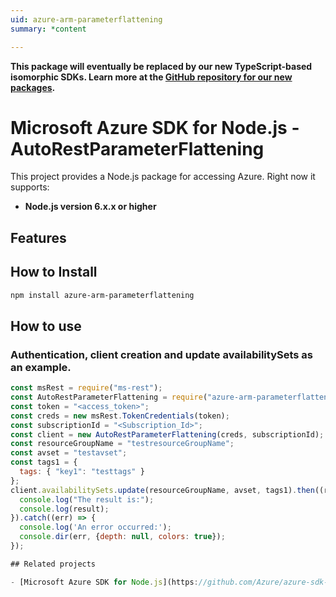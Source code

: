 ```yaml
---
uid: azure-arm-parameterflattening
summary: *content

---
```

**This package will eventually be replaced by our new TypeScript-based isomorphic SDKs. Learn more at the [GitHub repository for our new packages](https://github.com/Azure/azure-sdk-for-js).**
# Microsoft Azure SDK for Node.js - AutoRestParameterFlattening
This project provides a Node.js package for accessing Azure. Right now it supports:
- **Node.js version 6.x.x or higher**

## Features


## How to Install

```bash
npm install azure-arm-parameterflattening
```

## How to use

### Authentication, client creation and update availabilitySets as an example.

```javascript
const msRest = require("ms-rest");
const AutoRestParameterFlattening = require("azure-arm-parameterflattening");
const token = "<access_token>";
const creds = new msRest.TokenCredentials(token);
const subscriptionId = "<Subscription_Id>";
const client = new AutoRestParameterFlattening(creds, subscriptionId);
const resourceGroupName = "testresourceGroupName";
const avset = "testavset";
const tags1 = {
  tags: { "key1": "testtags" }
};
client.availabilitySets.update(resourceGroupName, avset, tags1).then((result) => {
  console.log("The result is:");
  console.log(result);
}).catch((err) => {
  console.log('An error occurred:');
  console.dir(err, {depth: null, colors: true});
});

## Related projects

- [Microsoft Azure SDK for Node.js](https://github.com/Azure/azure-sdk-for-node)
